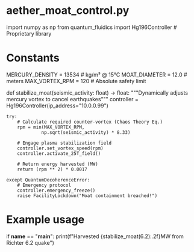 # aether_moat_control.py
import numpy as np
from quantum_fluidics import Hg196Controller  # Proprietary library

# Constants
MERCURY_DENSITY = 13534  # kg/m³ @ 15°C
MOAT_DIAMETER = 12.0     # meters
MAX_VORTEX_RPM = 120     # Absolute safety limit

def stabilize_moat(seismic_activity: float) -> float:
    """Dynamically adjusts mercury vortex to cancel earthquakes"""
    controller = Hg196Controller(ip_address="10.0.0.99")
    
    try:
        # Calculate required counter-vortex (Chaos Theory Eq.)
        rpm = min(MAX_VORTEX_RPM, 
                 np.sqrt(seismic_activity) * 8.33)
        
        # Engage plasma stabilization field
        controller.set_vortex_speed(rpm)
        controller.activate_25T_field()
        
        # Return energy harvested (MW)
        return (rpm ** 2) * 0.0017  
    
    except QuantumDecoherenceError:
        # Emergency protocol
        controller.emergency_freeze()
        raise FacilityLockdown("Moat containment breached!")

# Example usage
if __name__ == "__main__":
    print(f"Harvested {stabilize_moat(6.2):.2f}MW from Richter 6.2 quake")